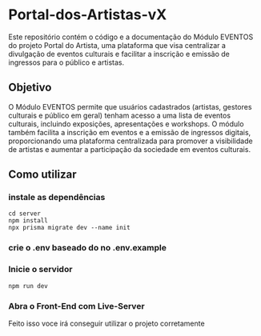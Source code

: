 # Portal-dos-Artistas-vX
Este repositório contém o código e a documentação do Módulo EVENTOS do projeto Portal do Artista, uma plataforma que visa centralizar a divulgação de eventos culturais e facilitar a inscrição e emissão de ingressos para o público e artistas.

## Objetivo
O Módulo EVENTOS permite que usuários cadastrados (artistas, gestores culturais e público em geral) tenham acesso a uma lista de eventos culturais, incluindo exposições, apresentações e workshops. O módulo também facilita a inscrição em eventos e a emissão de ingressos digitais, proporcionando uma plataforma centralizada para promover a visibilidade de artistas e aumentar a participação da sociedade em eventos culturais.

## Como utilizar

### instale as dependências

```shell
cd server
npm install
npx prisma migrate dev --name init
```

### crie o .env baseado do no .env.example

### Inicie o servidor

```shell
npm run dev
```

### Abra o Front-End com Live-Server

Feito isso voce irá conseguir utilizar o projeto corretamente